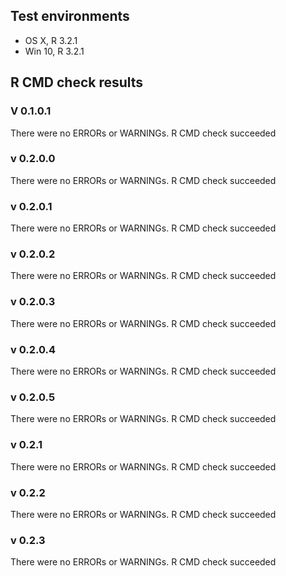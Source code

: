 ## Test environments
* OS X, R 3.2.1
* Win 10, R 3.2.1


## R CMD check results

### V 0.1.0.1
There were no ERRORs or WARNINGs. 
R CMD check succeeded

### v 0.2.0.0
There were no ERRORs or WARNINGs. 
R CMD check succeeded

### v 0.2.0.1
There were no ERRORs or WARNINGs. 
R CMD check succeeded

### v 0.2.0.2
There were no ERRORs or WARNINGs. 
R CMD check succeeded

### v 0.2.0.3
There were no ERRORs or WARNINGs. 
R CMD check succeeded

### v 0.2.0.4
There were no ERRORs or WARNINGs. 
R CMD check succeeded

### v 0.2.0.5
There were no ERRORs or WARNINGs. 
R CMD check succeeded

### v 0.2.1
There were no ERRORs or WARNINGs. 
R CMD check succeeded

### v 0.2.2
There were no ERRORs or WARNINGs. 
R CMD check succeeded

### v 0.2.3
There were no ERRORs or WARNINGs. 
R CMD check succeeded
